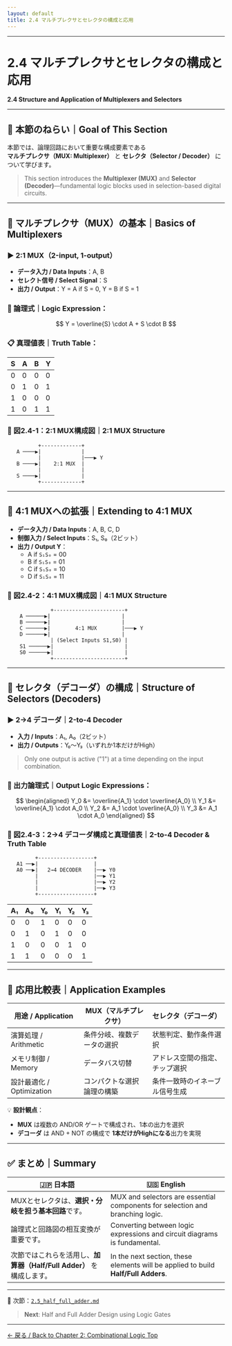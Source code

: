 ```yaml
---
layout: default
title: 2.4 マルチプレクサとセレクタの構成と応用
---
```


---

# 2.4 マルチプレクサとセレクタの構成と応用 
**2.4 Structure and Application of Multiplexers and Selectors**

---

## 🎯 本節のねらい｜Goal of This Section

本節では、論理回路において重要な構成要素である  
**マルチプレクサ（MUX: Multiplexer）** と **セレクタ（Selector / Decoder）** について学びます。  
> This section introduces the **Multiplexer (MUX)** and **Selector (Decoder)**—fundamental logic blocks used in selection-based digital circuits.

---

## 🔹 マルチプレクサ（MUX）の基本｜Basics of Multiplexers

### ▶ 2:1 MUX（2-input, 1-output）

- **データ入力 / Data Inputs**：A, B  
- **セレクト信号 / Select Signal**：S  
- **出力 / Output**：Y = A if S = 0, Y = B if S = 1

### 🧮 論理式｜Logic Expression：

$$
Y = \overline{S} \cdot A + S \cdot B
$$

### 📋 真理値表｜Truth Table：

| S | A | B | Y |
|---|---|---|---|
| 0 | 0 | 0 | 0 |
| 0 | 1 | 0 | 1 |
| 1 | 0 | 0 | 0 |
| 1 | 0 | 1 | 1 |

### 📐 図2.4-1：2:1 MUX構成図｜2:1 MUX Structure

```
          +-------------+
   A ────▶|             |
          |             |───▶ Y
   B ────▶|    2:1 MUX  |
          |             |
   S ────▶|             |
          +-------------+
 ```

---

## 🔹 4:1 MUXへの拡張｜Extending to 4:1 MUX

- **データ入力 / Data Inputs**：A, B, C, D  
- **制御入力 / Select Inputs**：S₁, S₀（2ビット）  
- **出力 / Output Y**：
  - A if `S₁S₀` = 00  
  - B if `S₁S₀` = 01  
  - C if `S₁S₀` = 10  
  - D if `S₁S₀` = 11

### 📐 図2.4-2：4:1 MUX構成図｜4:1 MUX Structure

```
              +-----------------------+
    A ──────▶|                       |
    B ──────▶|                       |
    C ──────▶|        4:1 MUX        |───▶ Y
    D ──────▶|                       |
              | (Select Inputs S1,S0) |
    S1 ──────▶|                       |
    S0 ──────▶|                       |
              +-----------------------+
 ```

---

## 🔹 セレクタ（デコーダ）の構成｜Structure of Selectors (Decoders)

### ▶ 2→4 デコーダ｜2-to-4 Decoder

- **入力 / Inputs**：A₁, A₀（2ビット）  
- **出力 / Outputs**：Y₀～Y₃（いずれか1本だけがHigh）  
> Only one output is active ("1") at a time depending on the input combination.

### 🧮 出力論理式｜Output Logic Expressions：

$$
\begin{aligned}
Y_0 &= \overline{A_1} \cdot \overline{A_0} \\
Y_1 &= \overline{A_1} \cdot A_0 \\
Y_2 &= A_1 \cdot \overline{A_0} \\
Y_3 &= A_1 \cdot A_0
\end{aligned}
$$

### 📐 図2.4-3：2→4 デコーダ構成と真理値表｜2-to-4 Decoder & Truth Table

```
         +------------------+
   A1 ──▶|                  |
   A0 ──▶|   2→4 DECODER    |──▶ Y0
         |                  |──▶ Y1
         |                  |──▶ Y2
         |                  |──▶ Y3
         +------------------+
```

| A₁ | A₀ | Y₀ | Y₁ | Y₂ | Y₃ |
|----|----|----|----|----|----|
|  0 |  0 |  1 |  0 |  0 |  0 |
|  0 |  1 |  0 |  1 |  0 |  0 |
|  1 |  0 |  0 |  0 |  1 |  0 |
|  1 |  1 |  0 |  0 |  0 |  1 |

---

## 🔄 応用比較表｜Application Examples

| 用途 / Application     | MUX（マルチプレクサ）               | セレクタ（デコーダ）                |
|------------------------|--------------------------------------|-------------------------------------|
| 演算処理 / Arithmetic  | 条件分岐、複数データの選択           | 状態判定、動作条件選択             |
| メモリ制御 / Memory    | データバス切替                       | アドレス空間の指定、チップ選択     |
| 設計最適化 / Optimization | コンパクトな選択論理の構築        | 条件一致時のイネーブル信号生成     |

💡 **設計観点**：  
- **MUX** は複数の AND/OR ゲートで構成され、1本の出力を選択  
- **デコーダ** は AND + NOT の構成で **1本だけがHighになる**出力を実現

---

## ✅ まとめ｜Summary

| 🇯🇵 日本語 | 🇺🇸 English |
|-----------|------------|
| MUXとセレクタは、**選択・分岐を担う基本回路**です。 | MUX and selectors are essential components for selection and branching logic. |
| 論理式と回路図の相互変換が重要です。 | Converting between logic expressions and circuit diagrams is fundamental. |
| 次節ではこれらを活用し、**加算器（Half/Full Adder）** を構成します。 | In the next section, these elements will be applied to build **Half/Full Adders**. |

---

📎 次節：[`2.5_half_full_adder.md`](./2.5_half_full_adder.md)  
> **Next**: Half and Full Adder Design using Logic Gates

---

[← 戻る / Back to Chapter 2: Combinational Logic Top](./README.md)

